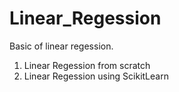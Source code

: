 # Linear_Regession
Basic of linear regession.
1. Linear Regession from scratch
2. Linear Regession using ScikitLearn

